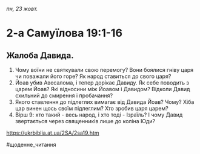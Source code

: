 
_пн, 23 жовт._

# 2-а Самуїлова 19:1-16

## Жалоба Давида.
1. Чому воїни не святкували свою перемогу? Вони боялися гніву царя чи поважали його горе? Як народ ставиться до свого царя?
2. Йоав убив Авесалома, і тепер дорікає Давиду. Як себе поводить з царем Йоав? Які відносини між Йоавом і Давидом? Відколи Давид схильний до смирення і пробачання?
3. Якого ставлення до підлеглих вимагає від Давида Йоав? Чому? Хіба цар винен щось своїм підлеглим? Хто зробив царя царем?
4. Вірш 9: хто такий - весь народ, і хто тоді - Ізраїль? І чому Давид звертається через священників лише до коліна Юди?

https://ukrbiblia.at.ua/2SA/2sa19.htm 

#щоденне_читання
